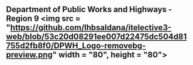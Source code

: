 ## Department of Public Works and Highways - Region 9 <img src = "https://github.com/lhbsaldana/itelective3-web/blob/53c20d08291ee007d22475dc504d81755d2fb8f0/DPWH_Logo-removebg-preview.png" width = "80", height = "80"> 

